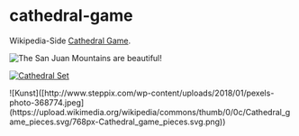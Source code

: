 # cathedral-game

Wikipedia-Side [Cathedral Game]([https://duckduckgo.com](https://en.wikipedia.org/wiki/Cathedral_(board_game)) "Everything about Cathedral board game").

![The San Juan Mountains are beautiful!]([/assets/images/san-juan-mountains.jpg](https://upload.wikimedia.org/wikipedia/commons/thumb/0/0c/Cathedral_game_pieces.svg/768px-Cathedral_game_pieces.svg.png) "Cathedral Sets")

[![Cathedral Set](/assets/images/shiprock.jpg "Cathedral set")](https://upload.wikimedia.org/wikipedia/commons/thumb/0/0c/Cathedral_game_pieces.svg/768px-Cathedral_game_pieces.svg.png)

<div class="pull-right">
![Kunst]([http://www.steppix.com/wp-content/uploads/2018/01/pexels-photo-368774.jpeg](https://upload.wikimedia.org/wikipedia/commons/thumb/0/0c/Cathedral_game_pieces.svg/768px-Cathedral_game_pieces.svg.png))

</div>
